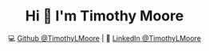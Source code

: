 <h1 align="center">Hi 👋 I'm Timothy Moore</h1>


<div align="center">
💻 <a href="https://github.com/TimothyLMoore">Github @TimothyLMoore</a> | 🤮 <a href="https://www.linkedin.com/in/tmoore-1985-mlops/">LinkedIn @TimothyLMoore</a>
</div>
